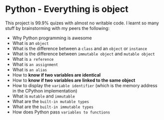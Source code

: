 # Python - Everything is object
This project is 99.9% quizes with almost no writable code. I learnt so many stuff by brainstorming with my peers the following:

* Why Python programming is awesome
* What is an `object`
* What is the difference between a `class` and an `object` or `instance`
* What is the difference between `immutable object` and `mutable object`
* What is `a reference`
* What is `an assignment`
* What is `an alias`
* How to **know if two variables are identical**
* How to **know if two variables are linked to the same object**
* How to display the `variable identifier` (which is the memory address in the CPython implementation)
* What is `mutable` and `immutable`
* What are the `built-in mutable types`
* What are the `built-in immutable types`
* How does Python pass `variables to functions`
